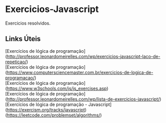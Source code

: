 # Exercicios-Javascript
Exercicios resolvidos.

## Links Úteis
[Exercícios de lógica de programação] (http://professor.leonardomeirelles.com/wp/exercicios-javascript-laco-de-repeticao/)<br>
[Exercícios de lógica de programação] (https://www.computersciencemaster.com.br/exercicios-de-logica-de-programacao/) <br>
[Exercícios de lógica de programação] (https://www.w3schools.com/js/js_exercises.asp)<br>
[Exercícios de lógica de programação] (http://professor.leonardomeirelles.com/wp/lista-de-exercicios-javascript/)<br>
[Exercícios de lógica de programação - Javascript] (https://exercism.org/tracks/javascript) <br>
(https://leetcode.com/problemset/algorithms/)
